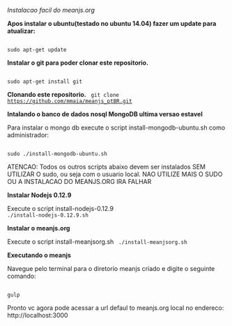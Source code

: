 *Instalacao facil do meanjs.org*

**Apos instalar o ubuntu(testado no ubuntu 14.04) fazer um update para atualizar:**

<code>
sudo apt-get update
</code>

**Instalar o git para poder clonar este repositorio.**

<code>
sudo apt-get install git
</code>

**Clonando este repositorio.**
<code>
git clone https://github.com/mmaia/meanjs_ptBR.git
</code>

**Intalando o banco de dados nosql MongoDB ultima versao estavel**

Para instalar o mongo db execute o script install-mongodb-ubuntu.sh como administrador: 

<code>
sudo ./install-mongodb-ubuntu.sh
</code>

ATENCAO: Todos os outros scripts abaixo devem ser instalados SEM UTILIZAR O sudo, ou seja com o usuario local. NAO UTILIZE MAIS O SUDO OU A INSTALACAO DO MEANJS.ORG IRA FALHAR


**Instalar Nodejs 0.12.9**

Execute o script install-nodejs-0.12.9
<code>
./install-nodejs-0.12.9.sh
</code>

**Instalar o meanjs.org**

Execute o script install-meanjsorg.sh
<code>
./install-meanjsorg.sh
</code>

**Executando o meanjs**

Navegue pelo terminal para o diretorio meanjs criado e digite o seguinte comando: 

<code>
gulp
</code>

Pronto vc agora pode acessar a url defaul to meanjs.org local no endereco: http://localhost:3000